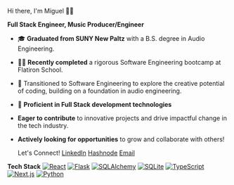 Hi there, I'm Miguel 👋🏾

**Full Stack Engineer, Music Producer/Engineer**

- 🎓 **Graduated from SUNY New Paltz** with a B.S. degree in Audio Engineering.
- 👨‍💻 **Recently completed** a rigorous Software Engineering bootcamp at Flatiron School.
- 🚀 Transitioned to Software Engineering to explore the creative potential of coding, building on a foundation in audio engineering.
- 🌟 **Proficient in Full Stack development technologies** 
- **Eager to contribute** to innovative projects and drive impactful change in the tech industry.
- **Actively looking for opportunities** to grow and collaborate with others!

  Let's Connect!
  [LinkedIn](https://www.linkedin.com/in/miguelv-dev/)
  [Hashnode](https://miguel4prez.hashnode.dev/)
  [Email](miguelvasquez2201)

**Tech Stack**
[![React](https://img.shields.io/badge/-React-61DAFB?style=flat-square&logo=react&logoColor=white)](https://reactjs.org/)
[![Flask](https://img.shields.io/badge/-Flask-000000?style=flat-square&logo=flask&logoColor=white)](https://flask.palletsprojects.com/)
[![SQLAlchemy](https://img.shields.io/badge/-SQLAlchemy-336791?style=flat-square&logo=sqlalchemy&logoColor=white)](https://www.sqlalchemy.org/)
[![SQLite](https://img.shields.io/badge/-SQLite-003B57?style=flat-square&logo=sqlite&logoColor=white)](https://www.sqlite.org/)
[![TypeScript](https://img.shields.io/badge/-TypeScript-007ACC?style=flat-square&logo=typescript&logoColor=white)](https://www.typescriptlang.org/)
[![Next.js](https://img.shields.io/badge/-Next.js-000000?style=flat-square&logo=nextdotjs&logoColor=white)](https://nextjs.org/)
[![Python](https://img.shields.io/badge/-Python-3776AB?style=flat-square&logo=python&logoColor=white)](https://www.python.org/)
